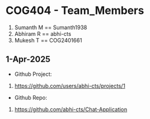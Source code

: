# COG404 - Team_Members

1. Sumanth M == Sumanth1938
1. Abhiram R == abhi-cts
1. Mukesh T  == COG2401661


## 1-Apr-2025

- Github Project:
1. https://github.com/users/abhi-cts/projects/1
- Github Repo: 
1. https://github.com/abhi-cts/Chat-Application